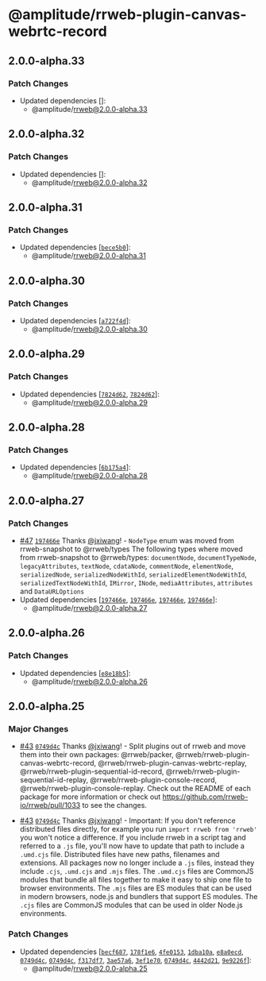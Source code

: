 # @amplitude/rrweb-plugin-canvas-webrtc-record

## 2.0.0-alpha.33

### Patch Changes

- Updated dependencies []:
  - @amplitude/rrweb@2.0.0-alpha.33

## 2.0.0-alpha.32

### Patch Changes

- Updated dependencies []:
  - @amplitude/rrweb@2.0.0-alpha.32

## 2.0.0-alpha.31

### Patch Changes

- Updated dependencies [[`bece5b0`](https://github.com/amplitude/rrweb/commit/bece5b0e941970779d9b76fbcf376c96f15875bb)]:
  - @amplitude/rrweb@2.0.0-alpha.31

## 2.0.0-alpha.30

### Patch Changes

- Updated dependencies [[`a722f4d`](https://github.com/amplitude/rrweb/commit/a722f4df44580162ac3840864d286623f8d95488)]:
  - @amplitude/rrweb@2.0.0-alpha.30

## 2.0.0-alpha.29

### Patch Changes

- Updated dependencies [[`7824d62`](https://github.com/amplitude/rrweb/commit/7824d62c7cf227c678ee1a1f500902fbfdd6c36a), [`7824d62`](https://github.com/amplitude/rrweb/commit/7824d62c7cf227c678ee1a1f500902fbfdd6c36a)]:
  - @amplitude/rrweb@2.0.0-alpha.29

## 2.0.0-alpha.28

### Patch Changes

- Updated dependencies [[`6b175a4`](https://github.com/amplitude/rrweb/commit/6b175a4a945ea79b4cea6c609544ad1502a65610)]:
  - @amplitude/rrweb@2.0.0-alpha.28

## 2.0.0-alpha.27

### Patch Changes

- [#47](https://github.com/amplitude/rrweb/pull/47) [`197466e`](https://github.com/amplitude/rrweb/commit/197466e020a06a29c67bd8e3b96f6f7341c82560) Thanks [@jxiwang](https://github.com/jxiwang)! - `NodeType` enum was moved from rrweb-snapshot to @rrweb/types
  The following types where moved from rrweb-snapshot to @rrweb/types: `documentNode`, `documentTypeNode`, `legacyAttributes`, `textNode`, `cdataNode`, `commentNode`, `elementNode`, `serializedNode`, `serializedNodeWithId`, `serializedElementNodeWithId`, `serializedTextNodeWithId`, `IMirror`, `INode`, `mediaAttributes`, `attributes` and `DataURLOptions`
- Updated dependencies [[`197466e`](https://github.com/amplitude/rrweb/commit/197466e020a06a29c67bd8e3b96f6f7341c82560), [`197466e`](https://github.com/amplitude/rrweb/commit/197466e020a06a29c67bd8e3b96f6f7341c82560), [`197466e`](https://github.com/amplitude/rrweb/commit/197466e020a06a29c67bd8e3b96f6f7341c82560), [`197466e`](https://github.com/amplitude/rrweb/commit/197466e020a06a29c67bd8e3b96f6f7341c82560)]:
  - @amplitude/rrweb@2.0.0-alpha.27

## 2.0.0-alpha.26

### Patch Changes

- Updated dependencies [[`e8e18b5`](https://github.com/amplitude/rrweb/commit/e8e18b55c1de705ae7b7bdf66b46f6e45e06b65e)]:
  - @amplitude/rrweb@2.0.0-alpha.26

## 2.0.0-alpha.25

### Major Changes

- [#43](https://github.com/amplitude/rrweb/pull/43) [`0749d4c`](https://github.com/amplitude/rrweb/commit/0749d4c0d5ec0fb75b82db935d9cc8466645b307) Thanks [@jxiwang](https://github.com/jxiwang)! - Split plugins out of rrweb and move them into their own packages: @rrweb/packer, @rrweb/rrweb-plugin-canvas-webrtc-record, @rrweb/rrweb-plugin-canvas-webrtc-replay, @rrweb/rrweb-plugin-sequential-id-record, @rrweb/rrweb-plugin-sequential-id-replay, @rrweb/rrweb-plugin-console-record, @rrweb/rrweb-plugin-console-replay. Check out the README of each package for more information or check out https://github.com/rrweb-io/rrweb/pull/1033 to see the changes.

- [#43](https://github.com/amplitude/rrweb/pull/43) [`0749d4c`](https://github.com/amplitude/rrweb/commit/0749d4c0d5ec0fb75b82db935d9cc8466645b307) Thanks [@jxiwang](https://github.com/jxiwang)! - Important: If you don't reference distributed files directly, for example you run `import rrweb from 'rrweb'` you won't notice a difference. If you include rrweb in a script tag and referred to a `.js` file, you'll now have to update that path to include a `.umd.cjs` file. Distributed files have new paths, filenames and extensions. All packages now no longer include a `.js` files, instead they include `.cjs`, `.umd.cjs` and `.mjs` files. The `.umd.cjs` files are CommonJS modules that bundle all files together to make it easy to ship one file to browser environments. The `.mjs` files are ES modules that can be used in modern browsers, node.js and bundlers that support ES modules. The `.cjs` files are CommonJS modules that can be used in older Node.js environments.

### Patch Changes

- Updated dependencies [[`becf687`](https://github.com/amplitude/rrweb/commit/becf687910a21be618c8644642673217d75a4bfe), [`178f1e6`](https://github.com/amplitude/rrweb/commit/178f1e6e450e0903e9dadc4dc96dd74236f296ba), [`4fe0153`](https://github.com/amplitude/rrweb/commit/4fe01532dc533ecbcc01d3fa5fcec8a0abbf292e), [`1dba10a`](https://github.com/amplitude/rrweb/commit/1dba10a215ea873fd1663d77c58c783c9d8a0edc), [`e8a0ecd`](https://github.com/amplitude/rrweb/commit/e8a0ecd0268e599c17e97bcd91f94c44b04d79a0), [`0749d4c`](https://github.com/amplitude/rrweb/commit/0749d4c0d5ec0fb75b82db935d9cc8466645b307), [`0749d4c`](https://github.com/amplitude/rrweb/commit/0749d4c0d5ec0fb75b82db935d9cc8466645b307), [`f317df7`](https://github.com/amplitude/rrweb/commit/f317df792ba69ee33b7148f486dea8e77cfab42a), [`3ae57a6`](https://github.com/amplitude/rrweb/commit/3ae57a6d8803f4e076a448fa7e3967fa3c125487), [`3ef1e70`](https://github.com/amplitude/rrweb/commit/3ef1e709eb43b21505ed6bde405c2f6f83b0badc), [`0749d4c`](https://github.com/amplitude/rrweb/commit/0749d4c0d5ec0fb75b82db935d9cc8466645b307), [`4442d21`](https://github.com/amplitude/rrweb/commit/4442d21c5b1b6fb6dd6af6f52f97ca0317005ad8), [`9e9226f`](https://github.com/amplitude/rrweb/commit/9e9226fc00031dc6c2012dedcd53ec41db86b975)]:
  - @amplitude/rrweb@2.0.0-alpha.25
